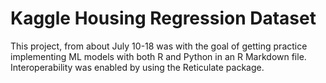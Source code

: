 # Kaggle Housing Regression Dataset

This project, from about July 10-18 was with the goal of getting practice implementing ML models with both R and Python in an R Markdown file.
Interoperability was enabled by using the Reticulate package.
